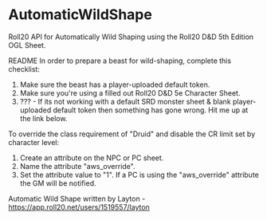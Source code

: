 # AutomaticWildShape
Roll20 API for Automatically Wild Shaping using the Roll20 D&amp;D 5th Edition OGL Sheet.

README
In order to prepare a beast for wild-shaping, complete this checklist:
1) Make sure the beast has a player-uploaded default token.
2) Make sure you're using a filled out Roll20 D&D 5e Character Sheet.
3) ??? - If its not working with a default SRD monster sheet & blank player-uploaded default token then something has gone wrong. Hit me up at the link below.

To override the class requirement of "Druid" and disable the CR limit set by character level:
1) Create an attribute on the NPC or PC sheet.
2) Name the attribute "aws_override".
3) Set the attribute value to "1".
If a PC is using the "aws_override" attribute the GM will be notified.

Automatic Wild Shape written by Layton - https://app.roll20.net/users/1519557/layton
